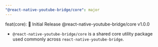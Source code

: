 ```yaml
---
"@react-native-youtube-bridge/core": major
---
```


feat(core): 🎉 Initial Release @react-native-youtube-bridge/core v1.0.0
- `@react-native-youtube-bridge/core` is a shared core utility package used commonly across `react-native-youtube-bridge`.
